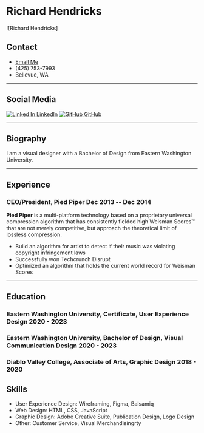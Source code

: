 # Richard Hendricks

![Richard Hendricks]

## Contact
- [Email Me](mailto:robert.sherman675@mail.com)
- (425) 753-7993
- Bellevue, WA

---

## Social Media
[![Linked In](linked-in.png) LinkedIn](https://linkedin.com/richardhendricks) 
[![GitHub](github.png) GitHub](https://linkedin.com/richardhendricks)

---

## Biography

<div>I am a visual designer with a Bachelor of Design from Eastern Washington University.</div>

---

<div class="breakafter"></div>

## Experience

### CEO/President, Pied Piper <span>Dec 2013 -- Dec 2014</span>

**Pied Piper** is a multi-platform technology based on a proprietary universal
compression algorithm that has consistently fielded high Weisman Scores™ that are not merely competitive, but approach the theoretical limit of lossless
compression.

 - Build an algorithm for artist to detect if their music was violating
   copyright infringement laws
 - Successfully won Techcrunch Disrupt
 - Optimized an algorithm that holds the current world record for Weisman Scores


---

## Education

### Eastern Washington University, Certificate, User Experience Design <span>2020 - 2023</span>

### Eastern Washington University, Bachelor of Design, Visual Communication Design <span>2020 - 2023</span>

### Diablo Valley College, Associate of Arts, Graphic Design <span>2018 - 2020</span>


## Skills
 - User Experience Design: Wireframing, Figma, Balsamiq
 - Web Design: HTML, CSS, JavaScript
 - Graphic Design: Adobe Creative Suite, Publication Design, Logo Design 
 - Other: Customer Service, Visual Merchandisingrty
